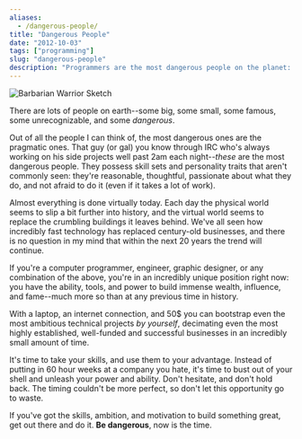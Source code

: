 ```yaml
---
aliases:
  - /dangerous-people/
title: "Dangerous People"
date: "2012-10-03"
tags: ["programming"]
slug: "dangerous-people"
description: "Programmers are the most dangerous people on the planet: they have the power to change the world -- solo."
---
```



![Barbarian Warrior Sketch][]


There are lots of people on earth--some big, some small, some famous, some
unrecognizable, and some *dangerous*.

Out of all the people I can think of, the most dangerous ones are the pragmatic
ones.  That guy (or gal) you know through IRC who's always working on his side
projects well past 2am each night--*these* are the most dangerous people.  They
possess skill sets and personality traits that aren't commonly seen: they're
reasonable, thoughtful, passionate about what they do, and not afraid to do it
(even if it takes a lot of work).

Almost everything is done virtually today.  Each day the physical world seems
to slip a bit further into history, and the virtual world seems to replace the
crumbling buildings it leaves behind.  We've all seen how incredibly fast
technology has replaced century-old businesses, and there is no question in my
mind that within the next 20 years the trend will continue.

If you're a computer programmer, engineer, graphic designer, or any combination
of the above, you're in an incredibly unique position right now: you have the
ability, tools, and power to build immense wealth, influence, and fame--much
more so than at any previous time in history.

With a laptop, an internet connection, and 50$ you can bootstrap even the most
ambitious technical projects *by yourself*, decimating even the most highly
established, well-funded and successful businesses in an incredibly small
amount of time.

It's time to take your skills, and use them to your advantage.  Instead of
putting in 60 hour weeks at a company you hate, it's time to bust out of your
shell and unleash your power and ability.  Don't hesitate, and don't hold back.
The timing couldn't be more perfect, so don't let this opportunity go to waste.

If you've got the skills, ambition, and motivation to build something great,
get out there and do it.  **Be dangerous**, now is the time.


  [Barbarian Warrior Sketch]: /static/images/2012/barbarian-warrior-sketch.png "Barbarian Warrior Sketch"
